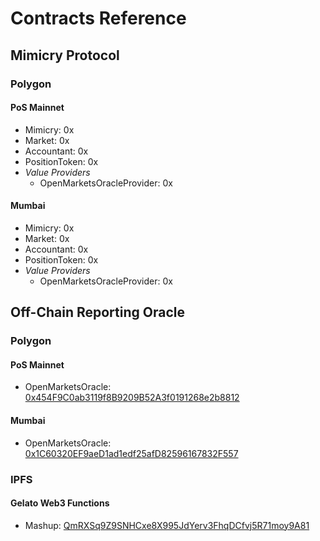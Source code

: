 # Contracts Reference

## Mimicry Protocol

### Polygon

#### PoS Mainnet

* Mimicry: 0x
* Market: 0x
* Accountant: 0x
* PositionToken: 0x
* _Value Providers_
  * OpenMarketsOracleProvider: 0x

#### Mumbai

* Mimicry: 0x
* Market: 0x
* Accountant: 0x
* PositionToken: 0x
* _Value Providers_
  * OpenMarketsOracleProvider: 0x

## Off-Chain Reporting Oracle

### Polygon

#### PoS Mainnet

* OpenMarketsOracle: [0x454F9C0ab3119f8B9209B52A3f0191268e2b8812](https://polygonscan.com/address/0x454F9C0ab3119f8B9209B52A3f0191268e2b8812)

#### Mumbai

* OpenMarketsOracle: [0x1C60320EF9aeD1ad1edf25afD82596167832F557](https://mumbai.polygonscan.com/address/0x1C60320EF9aeD1ad1edf25afD82596167832F557)

### IPFS

#### Gelato Web3 Functions

* Mashup: [QmRXSq9Z9SNHCxe8X995JdYerv3FhqDCfvj5R71moy9A81](https://ipfs.io/ipfs/QmRXSq9Z9SNHCxe8X995JdYerv3FhqDCfvj5R71moy9A81)
